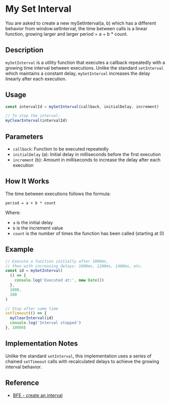 # My Set Interval

You are asked to create a new mySetInterval(a, b) which has a different behavior from window.setInterval, the time between calls is a linear function, growing larger and larger period = a + b \* count.

## Description

`mySetInterval` is a utility function that executes a callback repeatedly with a growing time interval between executions. Unlike the standard `setInterval` which maintains a constant delay, `mySetInterval` increases the delay linearly after each execution.

## Usage

```javascript
const intervalId = mySetInterval(callback, initialDelay, increment)

// To stop the interval:
myClearInterval(intervalId)
```

## Parameters

- `callback`: Function to be executed repeatedly
- `initialDelay` (a): Initial delay in milliseconds before the first execution
- `increment` (b): Amount in milliseconds to increase the delay after each execution

## How It Works

The time between executions follows the formula:

```
period = a + b * count
```

Where:

- `a` is the initial delay
- `b` is the increment value
- `count` is the number of times the function has been called (starting at 0)

## Example

```javascript
// Execute a function initially after 1000ms,
// then with increasing delays: 1000ms, 1200ms, 1400ms, etc.
const id = mySetInterval(
  () => {
    console.log('Executed at:', new Date())
  },
  1000,
  200
)

// Stop after some time
setTimeout(() => {
  myClearInterval(id)
  console.log('Interval stopped')
}, 10000)
```

## Implementation Notes

Unlike the standard `setInterval`, this implementation uses a series of chained `setTimeout` calls with recalculated delays to achieve the growing interval behavior.

## Reference

- [BFE - create an interval](https://bigfrontend.dev/problem/create-an-interval)

